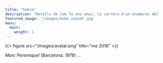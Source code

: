 ```yaml
---
title: "Sobre"
description: "Detalls de com fa uns anys, la carrera d'un enamorat del desenvolupament i les noves tecnologies, gira bruscament cap a un model Cloud Native, aprenent, ajudant, formant, acompanyant... tant a desenvolupadors com operadors, incorporant totes les eines i automatismes necessaris per assolir els objectius de CTTI."
featured_image: '/images/home_sunset.jpg'
menu:
  main:
    weight: 1
---
```

{{< figure src="/images/avatar.png" title="me 2018" >}}

_Marc Peremiquel_ (Barcelona: _1978_) ...

